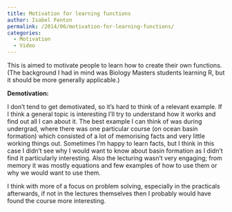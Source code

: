 ```yaml
---
title: Motivation for learning functions
author: Isabel Fenton
permalink: /2014/06/motivation-for-learning-functions/
categories:
  - Motivation
  - Video
---
```

This is aimed to motivate people to learn how to create their own functions. (The background I had in mind was Biology Masters students learning R, but it should be more generally applicable.)

**Demotivation:**

I don&#8217;t tend to get demotivated, so it&#8217;s hard to think of a relevant example. If I think a general topic is interesting I&#8217;ll try to understand how it works and find out all I can about it. The best example I can think of was during undergrad, where there was one particular course (on ocean basin formation) which consisted of a lot of memorising facts and very little working things out. Sometimes I&#8217;m happy to learn facts, but I think in this case I didn&#8217;t see why I would want to know about basin formation as I didn&#8217;t find it particularly interesting. Also the lecturing wasn’t very engaging; from memory it was mostly equations and few examples of how to use them or why we would want to use them.

I think with more of a focus on problem solving, especially in the practicals afterwards, if not in the lectures themselves then I probably would have found the course more interesting.
